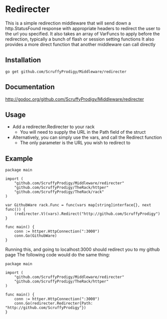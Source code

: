 #	Redirecter
This is a simple redirection middleware that will send down a http.StatusFound response with appropriate headers to redirect the user to the url you specified.  It also takes an array of VarFuncs to apply before the redirection, typically a bunch of flash or session setting functions
It also provides a more direct function that another middleware can call directly

## 	Installation
`go get github.com/ScruffyProdigy/Middleware/redirecter`

##  Documentation
http://godoc.org/github.com/ScruffyProdigy/Middleware/redirecter

##  Usage

* Add a redirecter.Redirecter to your rack
	* You will need to supply the URL in the Path field of the struct
* Alternatively, you can simply use the vars, and call the Redirect function
	* The only parameter is the URL you wish to redirect to

## 	Example

	package main

	import (
		"github.com/ScruffyProdigy/Middleware/redirecter"
		"github.com/ScruffyProdigy/TheRack/httper"
		"github.com/ScruffyProdigy/TheRack/rack"
	)

	var GithubWare rack.Func = func(vars map[string]interface{}, next func()) {
		(redirecter.V)(vars).Redirect("http://github.com/ScruffyProdigy")
	}

	func main() {
		conn := httper.HttpConnection(":3000")
		conn.Go(GithubWare)
	}
	

Running this, and going to localhost:3000 should redirect you to my github page
The following code would do the same thing:

	package main

	import (
		"github.com/ScruffyProdigy/Middleware/redirecter"
		"github.com/ScruffyProdigy/TheRack/httper"
	)

	func main() {
		conn := httper.HttpConnection(":3000")
		conn.Go(redirecter.Redirecter{Path: "http://github.com/ScruffyProdigy"})
	}
	